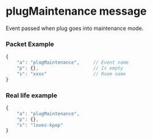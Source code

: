 # plugMaintenance message

Event passed when plug goes into maintenance mode.

### Packet Example

```js
{
    "a": "plugMaintenance",     // Event name
    "p": {},                    // Is empty
    "s": "xxxx"                 // Room name
}
```
### Real life example
```js
{
    "a": "plugMaintenance",
    "p": {},
    "s": "loves-kpop"
}
```